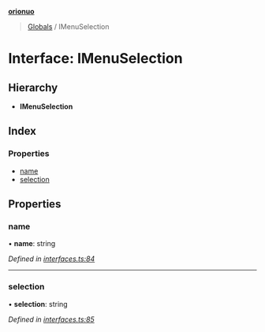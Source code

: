 **[orionuo](../README.md)**

> [Globals](../globals.md) / IMenuSelection

# Interface: IMenuSelection

## Hierarchy

* **IMenuSelection**

## Index

### Properties

* [name](imenuselection.md#name)
* [selection](imenuselection.md#selection)

## Properties

### name

•  **name**: string

*Defined in [interfaces.ts:84](https://github.com/msviha/orionuo/blob/6f2627d/src/interfaces.ts#L84)*

___

### selection

•  **selection**: string

*Defined in [interfaces.ts:85](https://github.com/msviha/orionuo/blob/6f2627d/src/interfaces.ts#L85)*
